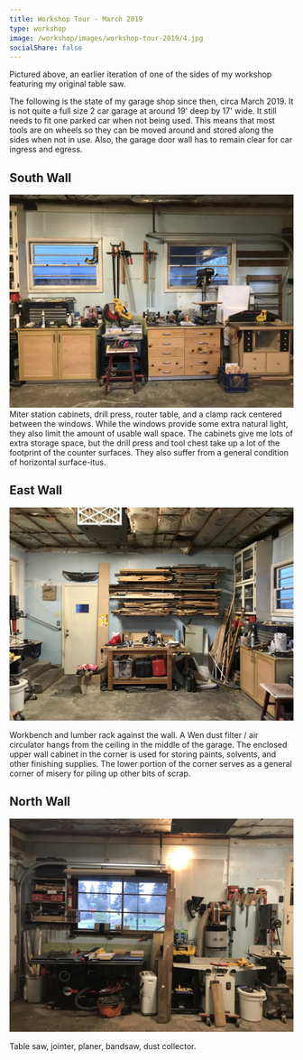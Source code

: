```yaml
---
title: Workshop Tour - March 2019
type: workshop
image: /workshop/images/workshop-tour-2019/4.jpg
socialShare: false
---
```

Pictured above, an earlier iteration of one of the sides of my workshop featuring my original table saw.  

The following is the state of my garage shop since then, circa March 2019.  It is not quite a full size 2 car garage at around 19' deep by 17' wide.  It still needs to fit one parked car when not being used.  This means that most tools are on wheels so they can be moved around and stored along the sides when not in use.  Also, the garage door wall has to remain clear for car ingress and egress.


## South Wall
![South Wall](/workshop/images/workshop-tour-2019/1.jpg)
Miter station cabinets, drill press, router table, and a clamp rack centered between the windows.  While the windows provide some extra natural light, they also limit the amount of usable wall space.  The cabinets give me lots of extra storage space, but the drill press and tool chest take up a lot of the footprint of the counter surfaces.  They also suffer from a general condition of horizontal surface-itus.


## East Wall
![East Wall](/workshop/images/workshop-tour-2019/2.jpg)

Workbench and lumber rack against the wall.  A Wen dust filter / air circulator hangs from the ceiling in the middle of the garage.  The enclosed upper wall cabinet in the corner is used for storing paints, solvents, and other finishing supplies.  The lower portion of the corner serves as a general corner of misery for piling up other bits of scrap.


## North Wall
![North Wall](/workshop/images/workshop-tour-2019/3.jpg)

Table saw, jointer, planer, bandsaw, dust collector.

